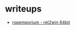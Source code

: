 # writeups
- [ropemporium - ret2win 64bit](https://pwn0x80.github.io/2021/1/ropemporium-ret2win-64bit.html)
